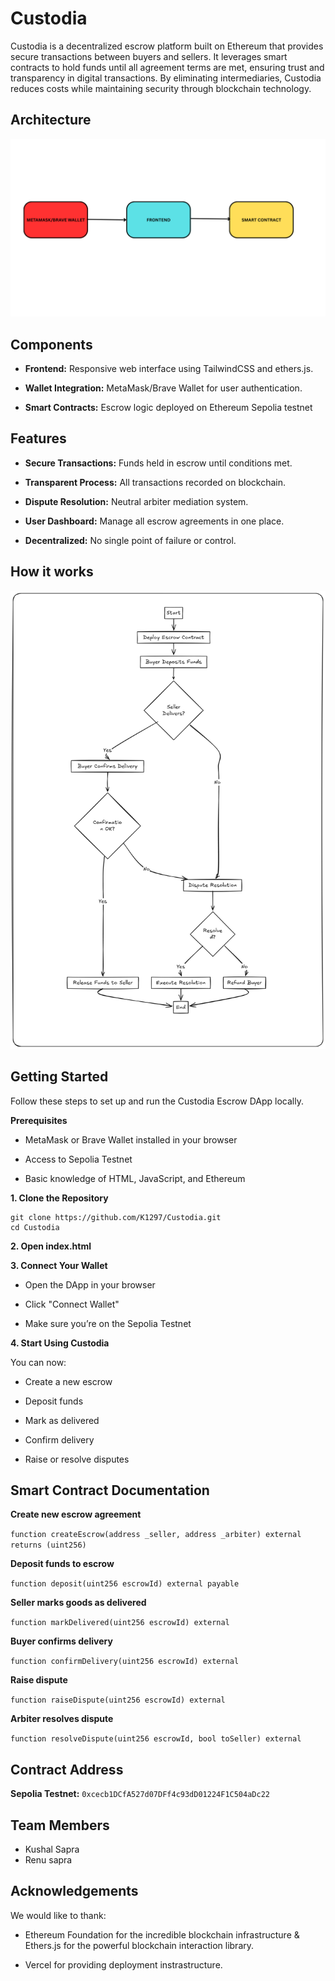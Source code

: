 # Custodia

Custodia is a decentralized escrow platform built on Ethereum that provides secure transactions between buyers and sellers. It leverages smart contracts to hold funds until all agreement terms are met, ensuring trust and transparency in digital transactions. By eliminating intermediaries, Custodia reduces costs while maintaining security through blockchain technology.

## Architecture

![Custodia Architecture](Custodia_Architecture.png)

## Components
* **Frontend:** Responsive web interface using TailwindCSS and ethers.js.
  
* **Wallet Integration:** MetaMask/Brave Wallet for user authentication.
  
* **Smart Contracts:** Escrow logic deployed on Ethereum Sepolia testnet

## Features

* **Secure Transactions:** Funds held in escrow until conditions met.

* **Transparent Process:** All transactions recorded on blockchain.

* **Dispute Resolution:** Neutral arbiter mediation system.

* **User Dashboard:** Manage all escrow agreements in one place.

* **Decentralized:** No single point of failure or control.


## How it works

![How it works](How_it_works.png)

## Getting Started

Follow these steps to set up and run the Custodia Escrow DApp locally.

**Prerequisites**

* MetaMask or Brave Wallet installed in your browser

* Access to Sepolia Testnet

* Basic knowledge of HTML, JavaScript, and Ethereum

**1. Clone the Repository**

```
git clone https://github.com/K1297/Custodia.git
cd Custodia
```

**2. Open index.html**

**3. Connect Your Wallet**

* Open the DApp in your browser

* Click "Connect Wallet"

* Make sure you’re on the Sepolia Testnet

**4. Start Using Custodia**

You can now:

* Create a new escrow

* Deposit funds

* Mark as delivered

* Confirm delivery

* Raise or resolve disputes


## Smart Contract Documentation

**Create new escrow agreement**

`function createEscrow(address _seller, address _arbiter) external returns (uint256)`

**Deposit funds to escrow**

`function deposit(uint256 escrowId) external payable`

**Seller marks goods as delivered**

`function markDelivered(uint256 escrowId) external`

**Buyer confirms delivery**

`function confirmDelivery(uint256 escrowId) external`

**Raise dispute**

`function raiseDispute(uint256 escrowId) external`

**Arbiter resolves dispute**

`function resolveDispute(uint256 escrowId, bool toSeller) external`

## Contract Address

**Sepolia Testnet:** `0xcecb1DCfA527d07DFf4c93dD01224F1C504aDc22`

## Team Members 

* Kushal Sapra
* Renu sapra

## Acknowledgements

We would like to thank:

* Ethereum Foundation for the incredible blockchain infrastructure & Ethers.js for the powerful blockchain interaction library.

* Vercel for providing deployment instrastructure. 
